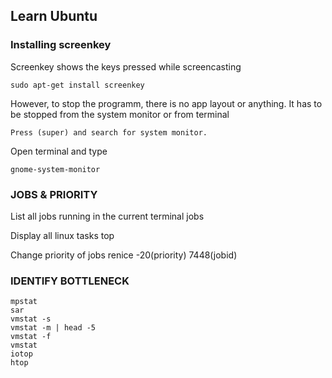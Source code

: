 ## Learn Ubuntu


### Installing screenkey
Screenkey shows the keys pressed while screencasting

    sudo apt-get install screenkey

However, to stop the programm, there is no app layout or anything. It has to be stopped from the system monitor or from terminal

    Press (super) and search for system monitor.

Open terminal and type 

    gnome-system-monitor



### JOBS & PRIORITY

List all jobs running in the current terminal
    jobs

Display all linux tasks
    top

Change priority of jobs
    renice -20(priority) 7448(jobid)


### IDENTIFY BOTTLENECK 
    mpstat
    sar
    vmstat -s
    vmstat -m | head -5
    vmstat -f
    vmstat
    iotop
    htop


